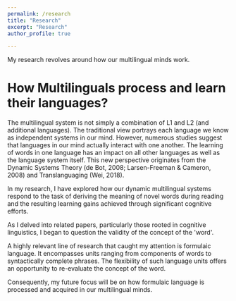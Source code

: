 ```yaml
---
permalink: /research
title: "Research"
excerpt: "Research"
author_profile: true

---
```


My research revolves around how our multilingual minds work.

How Multilinguals process and learn their languages? 
======
The multilingual system is not simply a combination of L1 and L2 (and additional languages). The traditional view portrays each language we know as independent systems in our mind. However, numerous studies suggest that languages in our mind actually interact with one another. The learning of words in one language has an impact on all other languages as well as the language system itself. This new perspective originates from the Dynamic Systems Theory (de Bot, 2008; Larsen-Freeman & Cameron, 2008) and Translanguaging (Wei, 2018).

In my research, I have explored how our dynamic multilingual systems respond to the task of deriving the meaning of novel words during reading and the resulting learning gains achieved through significant cognitive efforts. 

As I delved into related papers, particularly those rooted in cognitive linguistics, I began to question the validity of the concept of the 'word'.

A highly relevant line of research that caught my attention is formulaic language. It encompasses units ranging from components of words to syntactically complete phrases. The flexibility of such language units offers an opportunity to re-evaluate the concept of the word. 

Consequently, my future focus will be on how formulaic language is processed and acquired in our multilingual minds.

